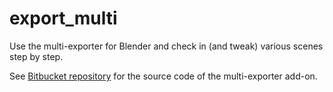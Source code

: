 export_multi
============

Use the multi-exporter for Blender and check in (and tweak) various
scenes step by step.

See [Bitbucket
repository](https://bitbucket.org/wahn/blender-add-ons/wiki/Home) for
the source code of the multi-exporter add-on.
